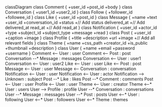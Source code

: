 classDiagram
  class Comment {
    +user_id
    +post_id
    +body
  }
  class Conversation {
    +user1_id
    +user2_id
  }
  class Follow {
    +follower_id
    +followee_id
  }
  class Like {
    +user_id
    +post_id
  }
  class Message {
    +name
    +text
    +user_id
    +conversation_id
    +status
    +// Add status
        delivered_at
    +// Add delivered_at
        read_at
    +// Add read_at
  }
  class Notification {
    +user_id
    +actor_id
    +type
    +subject_id
    +subject_type
    +message
    +read
  }
  class Post {
    +user_id
    +caption
    +image
  }
  class Profile {
    +title
    +description
    +url
    +image
    +// Add all relevant fields
  }
  class Theme {
    +name
    +css_path
    +creator_id
    +is_public
    +thumbnail
    +description
  }
  class User {
    +name
    +email
    +password
    +username
  }
  Comment <-- User : user
  Comment <-- Post : post
  Conversation --* Message : messages
  Conversation <-- User : user1
  Conversation <-- User : user2
  Like <-- User : user
  Like <-- Post : post
  Message <-- User : user
  Message <-- Conversation : conversation
  Notification <-- User : user
  Notification <-- User : actor
  Notification --> Unknown : subject
  Post --* Like : likes
  Post --* Comment : comments
  Post <-- User : user
  Profile <-- User : user
  Theme <-- User : creator
  Theme <--* User : users
  User --> Profile : profile
  User --* Conversation : conversations
  User --* Message : messages
  User --* Post : posts
  User <--* User : following
  User <--* User : followers
  User <--* Theme : themes
